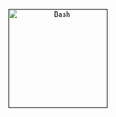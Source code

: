 <p align="center">
  <a href="">
    <img alt="Bash" src="http://i.hizliresim.com/oOoBlb.png" width="200"/>
  </a>
</p>


